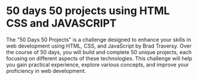 # 50 days 50 projects using HTML CSS and JAVASCRIPT
 The "50 Days 50 Projects" is a challenge designed to enhance your skills in web development using HTML, CSS, and JavaScript by Brad Traversy. Over the course of 50 days, you will build and complete 50 unique projects, each focusing on different aspects of these technologies. This challenge will help you gain practical experience, explore various concepts, and improve your proficiency in web development.
